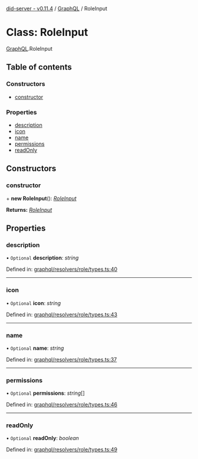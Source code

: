 [did-server - v0.11.4](../README.md) / [GraphQL](../modules/graphql.md) / RoleInput

# Class: RoleInput

[GraphQL](../modules/graphql.md).RoleInput

## Table of contents

### Constructors

- [constructor](graphql.roleinput.md#constructor)

### Properties

- [description](graphql.roleinput.md#description)
- [icon](graphql.roleinput.md#icon)
- [name](graphql.roleinput.md#name)
- [permissions](graphql.roleinput.md#permissions)
- [readOnly](graphql.roleinput.md#readonly)

## Constructors

### constructor

\+ **new RoleInput**(): [*RoleInput*](graphql.roleinput.md)

**Returns:** [*RoleInput*](graphql.roleinput.md)

## Properties

### description

• `Optional` **description**: *string*

Defined in: [graphql/resolvers/role/types.ts:40](https://github.com/Puzzlepart/did/blob/dev/server/graphql/resolvers/role/types.ts#L40)

___

### icon

• `Optional` **icon**: *string*

Defined in: [graphql/resolvers/role/types.ts:43](https://github.com/Puzzlepart/did/blob/dev/server/graphql/resolvers/role/types.ts#L43)

___

### name

• `Optional` **name**: *string*

Defined in: [graphql/resolvers/role/types.ts:37](https://github.com/Puzzlepart/did/blob/dev/server/graphql/resolvers/role/types.ts#L37)

___

### permissions

• `Optional` **permissions**: *string*[]

Defined in: [graphql/resolvers/role/types.ts:46](https://github.com/Puzzlepart/did/blob/dev/server/graphql/resolvers/role/types.ts#L46)

___

### readOnly

• `Optional` **readOnly**: *boolean*

Defined in: [graphql/resolvers/role/types.ts:49](https://github.com/Puzzlepart/did/blob/dev/server/graphql/resolvers/role/types.ts#L49)
